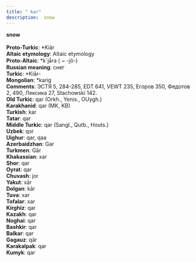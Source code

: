 ```yaml
---
title: " kar"
description:  snow
---
```

<strong> snow</strong><br><br>
<strong>Proto-Turkic</strong>:  *Kiār<br>
<strong>Altaic etymology</strong>:  Altaic etymology<br>
<strong> Proto-Altaic</strong>:  *k`i̯ā́ra ( ~ -i̯ō-)<br>
<strong>Russian meaning</strong>:  снег<br>
<strong>Turkic</strong>:  *Kiār-<br>
<strong>Mongolian</strong>:  *karig<br>
<strong>Comments</strong>:  ЭСТЯ 5, 284-285, EDT 641, VEWT 235, Егоров 350, Федотов 2, 490, Лексика 27, Stachowski 142.<br>
<strong>Old Turkic</strong>:  qar (Orkh., Yenis., OUygh.)<br>
<strong>Karakhanid</strong>:  qar (MK, KB)<br>
<strong>Turkish</strong>:  kar<br>
<strong>Tatar</strong>:  qar<br>
<strong>Middle Turkic</strong>:  qar (Sangl., Qutb., Houts.)<br>
<strong>Uzbek</strong>:  qɔr<br>
<strong>Uighur</strong>:  qar, qaa<br>
<strong>Azerbaidzhan</strong>:  Gar<br>
<strong>Turkmen</strong>:  Gār<br>
<strong>Khakassian</strong>:  xar<br>
<strong>Shor</strong>:  qar<br>
<strong>Oyrat</strong>:  qar<br>
<strong>Chuvash</strong>:  jor<br>
<strong>Yakut</strong>:  xār<br>
<strong>Dolgan</strong>:  kār<br>
<strong>Tuva</strong>:  xar<br>
<strong>Tofalar</strong>:  xar<br>
<strong>Kirghiz</strong>:  qar<br>
<strong>Kazakh</strong>:  qar<br>
<strong>Noghai</strong>:  qar<br>
<strong>Bashkir</strong>:  qar<br>
<strong>Balkar</strong>:  qar<br>
<strong>Gagauz</strong>:  qār<br>
<strong>Karakalpak</strong>:  qar<br>
<strong>Kumyk</strong>:  qar<br>


